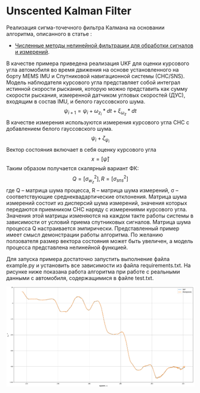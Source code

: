 # Unscented Kalman Filter

Реализация сигма-точечного фильтра Калмана на основании алгоритма, описанного в статье :
- [Численные методы нелинейной фильтрации
для обработки сигналов и измерений](https://scholar.google.ru/citations?view_op=view_citation&hl=ru&user=FNJkPYUAAAAJ&cstart=20&pagesize=80&sortby=pubdate&citation_for_view=FNJkPYUAAAAJ:8d8msizDQcsC).

В качестве примера приведена реализация UKF для оценки курсового угла автомобиля во время движения на основе установленного на борту MEMS IMU и Спутниковой навигационной системы (СНС/SNS). 
Модель наблюдателя курсового угла представляет собой интеграл истинной скорости рыскания, которую можно представить как сумму скорости рыскания, измеренной датчиком угловых скоростей (ДУС), входящим в состав IMU, и белого гауссовского шума.
$$ψ_{i+1} =  ψ_i  + ω_{z_i} * dt +  ξ_{ω_z} * dt$$
В качестве измерения используются измерения курсового угла СНС c добавлением белого гауссовского шума. 
$$ψ_i + ζ_{ψ_i}$$
Вектор состояния включает в себя оценку курсового угла $$x=[\hat{ψ}]$$ Таким образом получается скалярный вариант ФК: $$Q = [ σ_{w_z}^2 ], R=[σ_{sns}^2 ]$$	
где Q – матрица шума процесса,  R – матрица шума измерений, σ  – соответствующие среднеквадартические отклонения.
Матрица шума измерений состоит из дисперсий шума измерений, значения которых передаются приемником СНС наряду с измерениями курсового угла.  Значения этой матрицы изменяются на каждом такте работы системы в зависимости от условий приема спутниковых сигналов. Матрица шума процесса Q настраивается эмпирически. 
Представленный пример имеет смысл демонстрации работы алгоритма. По желанию ползователя размер вектора состояния может быть увеличен, а модель процесса представлена нелинейной функцией.

Для запуска примера достаточно запустить выполнение файла example.py и установить все зависимости из файла requirements.txt. 
На рисунке ниже показана работа алгоритма при работе с реальными данными с автомобиля, содержащимися в файле test.txt.

![Alt text](/pictures/image.png)
